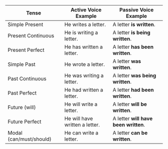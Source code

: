 | Tense                   | Active Voice Example           | Passive Voice Example                |
| ----------------------- | ------------------------------ | ------------------------------------ |
| Simple Present          | He writes a letter.            | A letter **is written**.             |
| Present Continuous      | He is writing a letter.        | A letter **is being written**.       |
| Present Perfect         | He has written a letter.       | A letter **has been written**.       |
| Simple Past             | He wrote a letter.             | A letter **was written**.            |
| Past Continuous         | He was writing a letter.       | A letter **was being written**.      |
| Past Perfect            | He had written a letter.       | A letter **had been written**.       |
| Future (will)           | He will write a letter.        | A letter **will be written**.        |
| Future Perfect          | He will have written a letter. | A letter **will have been written**. |
| Modal (can/must/should) | He can write a letter.         | A letter **can be written**.         |
